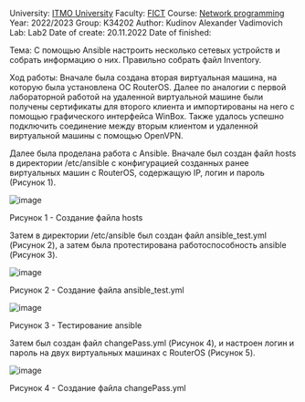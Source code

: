 University: [ITMO University](https://itmo.ru/ru/)
Faculty: [FICT](https://fict.itmo.ru)
Course: [Network programming](https://github.com/itmo-ict-faculty/network-programming)
Year: 2022/2023
Group: K34202
Author: Kudinov Alexander Vadimovich
Lab: Lab2
Date of create: 20.11.2022
Date of finished: 

Тема: 
С помощью Ansible настроить несколько сетевых устройств и собрать информацию о них. Правильно собрать файл Inventory.

Ход работы:
Вначале была создана вторая виртуальная машина, на которую была установлена ОС RouterOS. 
Далее по аналогии с первой лабораторной работой на удаленной виртуальной машине были получены сертификаты для второго клиента и импортированы на него с помощью графического интерфейса WinBox.
Также удалось успешно подключить соединение между вторым клиентом и удаленной виртуальной машины с помощью OpenVPN.

Далее была проделана работа с Ansible. 
Вначале был создан файл hosts в директории /etc/ansible с конфигурацией созданных ранее виртуальных машин с RouterOS, содержащую IP, логин и пароль (Рисунок 1).

![image](https://user-images.githubusercontent.com/42407837/202906882-114bae1e-cf26-48b9-961c-ecfcba4dab44.png)

Рисунок 1 - Создание файла hosts

Затем в директории /etc/ansible был создан файл ansible_test.yml (Рисунок 2), а затем была протестирована работоспособность ansible (Рисунок 3).

![image](https://user-images.githubusercontent.com/42407837/202978862-a2683207-b010-4dfa-a36b-354c9a7c3874.png)

Рисунок 2 - Создание файла ansible_test.yml

![image](https://user-images.githubusercontent.com/42407837/202979378-82369bd7-ecc6-40f4-a64a-c39310cbbe5e.png)

Рисунок 3 - Тестирование ansible

Затем был создан файл changePass.yml (Рисунок 4), и настроен логин и пароль на двух виртуальных машинах с RouterOS (Рисунок 5).

![image](https://user-images.githubusercontent.com/42407837/202910731-a56e5311-b380-4aed-abe8-f5297a29f813.png)

Рисунок 4 - Создание файла changePass.yml
